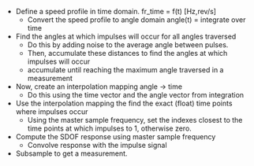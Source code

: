 * Define a speed profile in time domain. fr_time = f(t)  [Hz,rev/s] 
  * Convert the speed profile to angle domain angle(t) = integrate over time 
* Find the angles at which impulses will occur for all angles traversed
  * Do this by adding noise to the average angle between pulses.
  * Then, accumulate these distances to find the angles at which impulses will occur
  * accumulate until reaching the maximum angle traversed in a measurement
* Now, create an interpolation mapping angle -> time
  * Do this using the time vector and the angle vector from integration
* Use the interpolation mapping the find the exact (float) time points where impulses occur
  * Using the master sample frequency, set the indexes closest to the time points at which impulses to 1, otherwise zero.
* Compute the SDOF response using master sample frequency
  * Convolve response with the impulse signal
* Subsample to get a measurement.